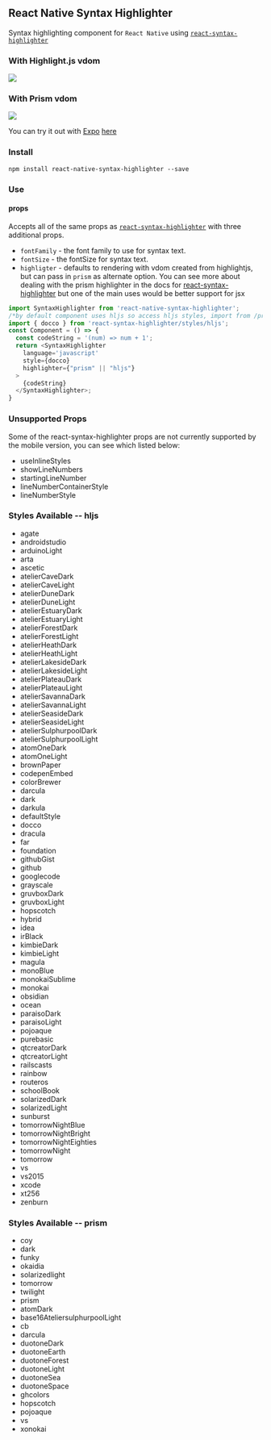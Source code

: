 ## React Native Syntax Highlighter


Syntax highlighting component for `React Native` using <a href='https://github.com/conorhastings/react-syntax-highlighter'> `react-syntax-highlighter`</a>

### With Highlight.js vdom
<img src='./react-native-syntax-highlighter.gif' />

### With Prism vdom
<img src='./react-native-syntax-highlighter-prism.gif' />


You can try it out with <a href='https://expo.io'>Expo</a> <a href='https://expo.io/@conor/test-native-syntax'>here</a>

### Install

`npm install react-native-syntax-highlighter --save`


### Use

#### props
Accepts all of the same props as <a href='https://github.com/conorhastings/react-syntax-highlighter'> `react-syntax-highlighter`</a> with three additional props.
* `fontFamily` - the font family to use for syntax text.
* `fontSize` - the fontSize for syntax text.
* `highligter` - defaults to rendering with vdom created from highlightjs, but can pass in `prism` as alternate option. You can see more about dealing with the prism highlighter in the docs for <a href='https://github.com/conorhastings/react-syntax-highlighter'>react-syntax-highlighter</a> but one of the main uses would be better support for jsx

```js
import SyntaxHighlighter from 'react-native-syntax-highlighter';
/*by default component uses hljs so access hljs styles, import from /prism for prism styles */
import { docco } from 'react-syntax-highlighter/styles/hljs';
const Component = () => {
  const codeString = '(num) => num + 1';
  return <SyntaxHighlighter 
  	language='javascript' 
  	style={docco}
  	highlighter={"prism" || "hljs"}
  >
  	{codeString}
  </SyntaxHighlighter>;  
}
```

### Unsupported Props
Some of the react-syntax-highlighter props are not currently supported by the mobile version, you can see which listed below:

- useInlineStyles
- showLineNumbers
- startingLineNumber
- lineNumberContainerStyle
- lineNumberStyle

### Styles Available -- hljs 

* agate
* androidstudio
* arduinoLight
* arta
* ascetic
* atelierCaveDark
* atelierCaveLight
* atelierDuneDark
* atelierDuneLight
* atelierEstuaryDark
* atelierEstuaryLight
* atelierForestDark
* atelierForestLight
* atelierHeathDark
* atelierHeathLight
* atelierLakesideDark
* atelierLakesideLight
* atelierPlateauDark
* atelierPlateauLight
* atelierSavannaDark
* atelierSavannaLight
* atelierSeasideDark
* atelierSeasideLight
* atelierSulphurpoolDark
* atelierSulphurpoolLight
* atomOneDark
* atomOneLight
* brownPaper
* codepenEmbed
* colorBrewer
* darcula
* dark
* darkula
* defaultStyle
* docco
* dracula
* far
* foundation
* githubGist
* github
* googlecode
* grayscale
* gruvboxDark
* gruvboxLight
* hopscotch
* hybrid
* idea
* irBlack
* kimbieDark
* kimbieLight
* magula
* monoBlue
* monokaiSublime
* monokai
* obsidian
* ocean
* paraisoDark
* paraisoLight
* pojoaque
* purebasic
* qtcreatorDark
* qtcreatorLight
* railscasts
* rainbow
* routeros
* schoolBook
* solarizedDark
* solarizedLight
* sunburst
* tomorrowNightBlue
* tomorrowNightBright
* tomorrowNightEighties
* tomorrowNight
* tomorrow
* vs
* vs2015
* xcode
* xt256
* zenburn

### Styles Available -- prism

* coy
* dark
* funky
* okaidia
* solarizedlight
* tomorrow
* twilight
* prism
* atomDark
* base16AteliersulphurpoolLight
* cb
* darcula
* duotoneDark
* duotoneEarth
* duotoneForest
* duotoneLight
* duotoneSea
* duotoneSpace
* ghcolors
* hopscotch
* pojoaque
* vs
* xonokai 



